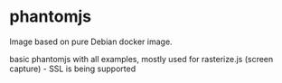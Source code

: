 # phantomjs

Image based on pure Debian docker image.

basic phantomjs with all examples, mostly used for rasterize.js (screen capture) - SSL is being supported
